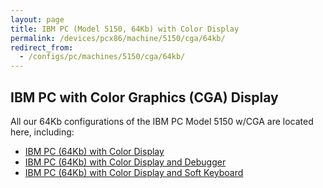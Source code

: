 ```yaml
---
layout: page
title: IBM PC (Model 5150, 64Kb) with Color Display
permalink: /devices/pcx86/machine/5150/cga/64kb/
redirect_from:
  - /configs/pc/machines/5150/cga/64kb/
---
```


IBM PC with Color Graphics (CGA) Display
----------------------------------------

All our 64Kb configurations of the IBM PC Model 5150 w/CGA are located here, including:

* [IBM PC (64Kb) with Color Display](/devices/pcx86/machine/5150/cga/64kb/)
* [IBM PC (64Kb) with Color Display and Debugger](/devices/pcx86/machine/5150/cga/64kb/debugger/)
* [IBM PC (64Kb) with Color Display and Soft Keyboard](/devices/pcx86/machine/5150/cga/64kb/softkbd/)
